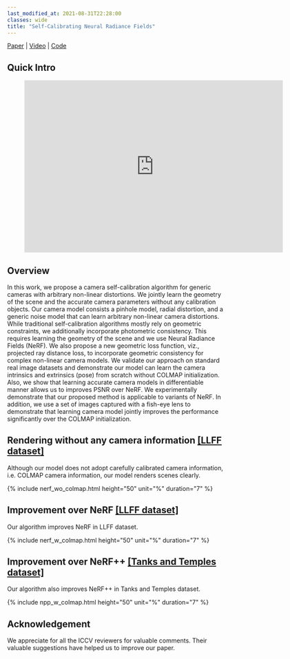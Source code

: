 ```yaml
---
last_modified_at: 2021-08-31T22:28:00
classes: wide
title: "Self-Calibrating Neural Radiance Fields"
---
```


[Paper](https://arxiv.org/abs/2108.13826) | [Video](https://www.youtube.com/watch?v=_4u7p-cKnw0) | [Code](https://github.com/POSTECH-CVLab/SCNeRF)

## Quick Intro

<center>
<figure class="video_container">
  <iframe src="https://www.youtube.com/embed/_4u7p-cKnw0" frameborder="0" allowfullscreen="true" width="600" height="400"> </iframe>
</figure>
</center>

## Overview

In this work, we propose a camera self-calibration algorithm for generic cameras with arbitrary non-linear distortions. We jointly learn the geometry of the scene and the accurate camera parameters without any calibration objects. Our camera model consists a pinhole model, radial distortion, and a generic noise model that can learn arbitrary non-linear camera distortions. While traditional self-calibration algorithms mostly rely on geometric constraints, we additionally incorporate photometric consistency. This requires learning the geometry of the scene and we use Neural Radiance Fields (NeRF). We also propose a new geometric loss function, viz., projected ray distance loss, to incorporate geometric consistency for complex non-linear camera models. We validate our approach on standard real image datasets and demonstrate our model can learn the camera intrinsics and extrinsics (pose) from scratch without COLMAP initialization. Also, we show that learning accurate camera models in differentiable manner allows us to improves PSNR over NeRF. We experimentally demonstrate that our proposed method is applicable to variants of NeRF. In addition, we use a set of images captured with a fish-eye lens to demonstrate that learning camera model jointly improves the performance significantly over the COLMAP initialization.

## Rendering without any camera information [[LLFF dataset]](https://github.com/Fyusion/LLFF)

Although our model does not adopt carefully calibrated camera information, i.e. COLMAP camera information, our model renders scenes clearly. 

{% include nerf_wo_colmap.html height="50" unit="%" duration="7" %}

## Improvement over NeRF [[LLFF dataset]](https://github.com/Fyusion/LLFF)

Our algorithm improves NeRF in LLFF dataset. 

{% include nerf_w_colmap.html height="50" unit="%" duration="7" %}

## Improvement over NeRF++ [[Tanks and Temples dataset]](https://www.tanksandtemples.org/)

Our algorithm also improves NeRF++ in Tanks and Temples dataset. 

{% include npp_w_colmap.html height="50" unit="%" duration="7" %}

## Acknowledgement

We appreciate for all the ICCV reviewers for valuable comments. Their valuable suggestions have helped us to improve our paper.